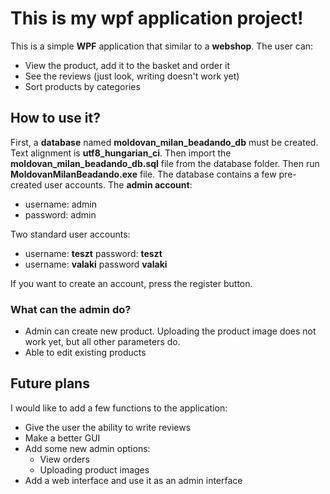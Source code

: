 # This is my wpf application project!

This is a simple **WPF** application that similar to a **webshop**.
The user can:
- View the product, add it to the basket and order it
-   See the reviews (just look, writing doesn't work yet)
- Sort products by categories

## How to use it?
First, a **database** named **moldovan_milan_beadando_db** must be created. Text alignment is **utf8_hungarian_ci**.
Then import the **moldovan_milan_beadando_db.sql** file from the database folder.  Then run **MoldovanMilanBeadando.exe** file. The database contains a few pre-created user accounts.
The **admin account**:

- username: admin
- password: admin

Two standard user accounts:

- username: **teszt** password: **teszt**
- username: **valaki** password **valaki**

If you want to create an account, press the register button.

### What can the admin do?
- Admin can create new product. Uploading the product image does not work yet, but all other parameters do. 
- Able to edit existing products

## Future plans
I would like to add a few functions to the application:

- Give the user the ability to write reviews
- Make a better GUI
- Add some new admin options:
	 - View orders
	 - Uploading product images
- Add a web interface and use it as an admin interface
